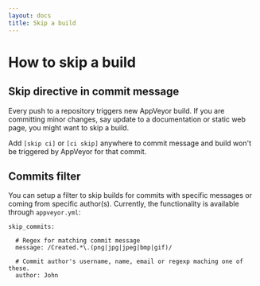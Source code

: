 ```yaml
---
layout: docs
title: Skip a build
---
```


# How to skip a build

<!--TOC-->



## Skip directive in commit message

Every push to a repository triggers new AppVeyor build. If you are committing minor changes, say update to a documentation or static web page, you might want to skip a build.

Add `[skip ci]` or `[ci skip]` anywhere to commit message and build won't be triggered by AppVeyor for that commit.



## Commits filter

You can setup a filter to skip builds for commits with specific messages or coming from specific author(s). Currently, the functionality is available through `appveyor.yml`:

    skip_commits:

      # Regex for matching commit message
      message: /Created.*\.(png|jpg|jpeg|bmp|gif)/

      # Commit author's username, name, email or regexp maching one of these.
      author: John